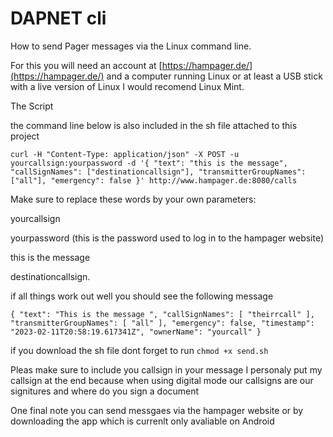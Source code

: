 # DAPNET cli
 How to send Pager messages via the Linux command line.

For this you will need an account at [https://hampager.de/](https://hampager.de/) and a computer running Linux or at least a USB stick with a live version of Linux I would recomend Linux Mint.

The Script

the command line below is also included in the sh file attached to this project

`curl -H "Content-Type: application/json" -X POST -u yourcallsign:yourpassword -d '{ "text": "this is the message", "callSignNames": ["destinationcallsign"], "transmitterGroupNames": ["all"], "emergency": false }' http://www.hampager.de:8080/calls
`

Make sure to replace these words by your own parameters:

yourcallsign

yourpassword (this is the password used to log in to the hampager website)

this is the message

destinationcallsign.

if all things work out well you should see the following message 

`{
  "text": "This is the message ",
  "callSignNames": [
    "theirrcall"
  ],
  "transmitterGroupNames": [
    "all"
  ],
  "emergency": false,
  "timestamp": "2023-02-11T20:58:19.617341Z",
  "ownerName": "yourcall"
}`


if you download the sh file dont forget to run `chmod +x send.sh`

Pleas make sure to include you callsign in your message I personaly put my callsign at the end because when using digital mode our callsigns are our signitures and where do you sign a document

One final note you can send messgaes via the hampager website or by downloading the app which is currenlt only avaliable on Android


